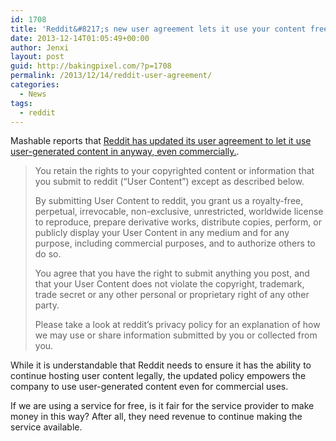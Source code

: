 ```yaml
---
id: 1708
title: 'Reddit&#8217;s new user agreement lets it use your content freely'
date: 2013-12-14T01:05:49+00:00
author: Jenxi
layout: post
guid: http://bakingpixel.com/?p=1708
permalink: /2013/12/14/reddit-user-agreement/
categories:
  - News
tags:
  - reddit
---
```

Mashable reports that [Reddit has updated its user agreement to let it use user-generated content in anyway, even commercially.](http://mashable.com/2013/12/12/reddit-user-agreement/).

> You retain the rights to your copyrighted content or information that you submit to reddit (“User Content”) except as described below.
> 
> By submitting User Content to reddit, you grant us a royalty-free, perpetual, irrevocable, non-exclusive, unrestricted, worldwide license to reproduce, prepare derivative works, distribute copies, perform, or publicly display your User Content in any medium and for any purpose, including commercial purposes, and to authorize others to do so.
> 
> You agree that you have the right to submit anything you post, and that your User Content does not violate the copyright, trademark, trade secret or any other personal or proprietary right of any other party.
> 
> Please take a look at reddit’s privacy policy for an explanation of how we may use or share information submitted by you or collected from you. 

While it is understandable that Reddit needs to ensure it has the ability to continue hosting user content legally, the updated policy empowers the company to use user-generated content even for commercial uses.

If we are using a service for free, is it fair for the service provider to make money in this way? After all, they need revenue to continue making the service available.